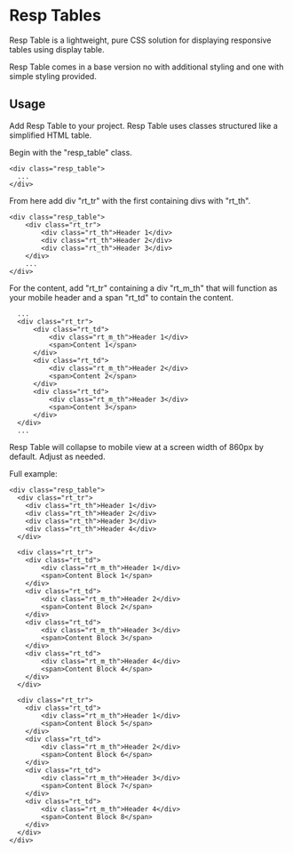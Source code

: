 # Resp Tables

Resp Table is a lightweight, pure CSS solution for displaying responsive tables using display table.

Resp Table comes in a base version no with additional styling and one with simple styling provided.

## Usage

Add Resp Table to your project. Resp Table uses classes structured like a simplified HTML table.

Begin with the "resp_table" class.

    <div class="resp_table">
      ...
    </div>

From here add div "rt_tr" with the first containing divs with "rt_th".

    <div class="resp_table">
        <div class="rt_tr">
            <div class="rt_th">Header 1</div>
            <div class="rt_th">Header 2</div>
            <div class="rt_th">Header 3</div>
        </div>
        ...
    </div>

For the content, add "rt_tr" containing a div "rt_m_th" that will function as your mobile header and a span "rt_td" to contain the content.

      ...
      <div class="rt_tr">
          <div class="rt_td">
              <div class="rt_m_th">Header 1</div>
              <span>Content 1</span>
          </div>
          <div class="rt_td">
              <div class="rt_m_th">Header 2</div>
              <span>Content 2</span>
          </div>
          <div class="rt_td">
              <div class="rt_m_th">Header 3</div>
              <span>Content 3</span>
          </div>
      </div>
      ...

Resp Table will collapse to mobile view at a screen width of 860px by default. Adjust as needed.


Full example:

    <div class="resp_table">
      <div class="rt_tr">
        <div class="rt_th">Header 1</div>
        <div class="rt_th">Header 2</div>
        <div class="rt_th">Header 3</div>
        <div class="rt_th">Header 4</div>
      </div>

      <div class="rt_tr">
        <div class="rt_td">
            <div class="rt_m_th">Header 1</div>
            <span>Content Block 1</span>
        </div>
        <div class="rt_td">
            <div class="rt_m_th">Header 2</div>
            <span>Content Block 2</span>
        </div>
        <div class="rt_td">
            <div class="rt_m_th">Header 3</div>
            <span>Content Block 3</span>
        </div>
        <div class="rt_td">
            <div class="rt_m_th">Header 4</div>
            <span>Content Block 4</span>
        </div>
      </div>

      <div class="rt_tr">
        <div class="rt_td">
            <div class="rt_m_th">Header 1</div>
            <span>Content Block 5</span>
        </div>
        <div class="rt_td">
            <div class="rt_m_th">Header 2</div>
            <span>Content Block 6</span>
        </div>
        <div class="rt_td">
            <div class="rt_m_th">Header 3</div>
            <span>Content Block 7</span>
        </div>
        <div class="rt_td">
            <div class="rt_m_th">Header 4</div>
            <span>Content Block 8</span>
        </div>
      </div>
    </div>
